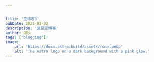 ```yaml
---


title: '空博客3'
pubDate: 2025-03-02
description: '这是空博客'
author: 湛玖
tags: ["blogging"]
image:
    url: 'https://docs.astro.build/assets/rose.webp'
    alt: 'The Astro logo on a dark background with a pink glow.'
---
```

